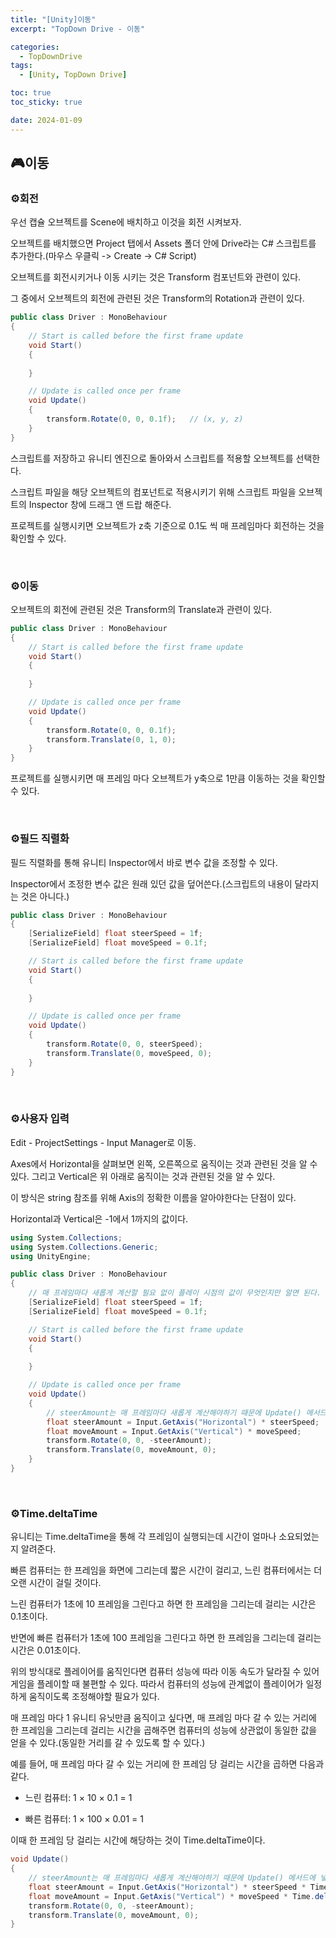 ```yaml
---
title: "[Unity]이동"
excerpt: "TopDown Drive - 이동"

categories:
  - TopDownDrive
tags:
  - [Unity, TopDown Drive]

toc: true
toc_sticky: true

date: 2024-01-09
---
```


## 🎮이동
### ⚙️회전
우선 캡슐 오브젝트를 Scene에 배치하고 이것을 회전 시켜보자.

오브젝트를 배치했으면 Project 탭에서 Assets 폴더 안에 Drive라는 C# 스크립트를 추가한다.(마우스 우클릭 -> Create -> C# Script)

오브젝트를 회전시키거나 이동 시키는 것은 Transform 컴포넌트와 관련이 있다.

그 중에서 오브젝트의 회전에 관련된 것은 Transform의 Rotation과 관련이 있다.

```cs
public class Driver : MonoBehaviour
{
    // Start is called before the first frame update
    void Start()
    {
        
    }

    // Update is called once per frame
    void Update()
    {
        transform.Rotate(0, 0, 0.1f);   // (x, y, z)
    }
}
```

스크립트를 저장하고 유니티 엔진으로 돌아와서 스크립트를 적용할 오브젝트를 선택한다.

스크립트 파일을 해당 오브젝트의 컴포넌트로 적용시키기 위해 스크립트 파일을 오브젝트의 Inspector 창에 드래그 앤 드랍 해준다.

프로젝트를 실행시키면 오브젝트가 z축 기준으로 0.1도 씩 매 프레임마다 회전하는 것을 확인할 수 있다.

<br>

### ⚙️이동
오브젝트의 회전에 관련된 것은 Transform의 Translate과 관련이 있다.

```cs
public class Driver : MonoBehaviour
{
    // Start is called before the first frame update
    void Start()
    {
        
    }

    // Update is called once per frame
    void Update()
    {
        transform.Rotate(0, 0, 0.1f);
        transform.Translate(0, 1, 0);
    }
}
```

프로젝트를 실행시키면 매 프레임 마다 오브젝트가 y축으로 1만큼 이동하는 것을 확인할 수 있다.

<br>

### ⚙️필드 직렬화
필드 직렬화를 통해 유니티 Inspector에서 바로 변수 값을 조정할 수 있다.

Inspector에서 조정한 변수 값은 원래 있던 값을 덮어쓴다.(스크립트의 내용이 달라지는 것은 아니다.)

```cs
public class Driver : MonoBehaviour
{
    [SerializeField] float steerSpeed = 1f;
    [SerializeField] float moveSpeed = 0.1f;

    // Start is called before the first frame update
    void Start()
    {
        
    }

    // Update is called once per frame
    void Update()
    {
        transform.Rotate(0, 0, steerSpeed);
        transform.Translate(0, moveSpeed, 0);
    }
}
```

<br>

### ⚙️사용자 입력

Edit - ProjectSettings - Input Manager로 이동.

Axes에서 Horizontal을 살펴보면 왼쪽, 오른쪽으로 움직이는 것과 관련된 것을 알 수 있다. 그리고 Vertical은 위 아래로 움직이는 것과 관련된 것을 알 수 있다.

이 방식은 string 참조를 위해 Axis의 정확한 이름을 알아야한다는 단점이 있다.

Horizontal과 Vertical은 -1에서 1까지의 값이다.

```cs
using System.Collections;
using System.Collections.Generic;
using UnityEngine;

public class Driver : MonoBehaviour
{
    // 매 프레임마다 새롭게 계산할 필요 없이 플레이 시점의 값이 무엇인지만 알면 된다.
    [SerializeField] float steerSpeed = 1f;
    [SerializeField] float moveSpeed = 0.1f;

    // Start is called before the first frame update
    void Start()
    {
        
    }

    // Update is called once per frame
    void Update()
    {
        // steerAmount는 매 프레임마다 새롭게 계산해야하기 때문에 Update() 메서드에 넣는다.
        float steerAmount = Input.GetAxis("Horizontal") * steerSpeed;
        float moveAmount = Input.GetAxis("Vertical") * moveSpeed;
        transform.Rotate(0, 0, -steerAmount);
        transform.Translate(0, moveAmount, 0);
    }
}
```

<br>

### ⚙️Time.deltaTime
유니티는 Time.deltaTime을 통해 각 프레임이 실행되는데 시간이 얼마나 소요되었는지 알려준다.

빠른 컴퓨터는 한 프레임을 화면에 그리는데 짧은 시간이 걸리고, 느린 컴퓨터에서는 더 오랜 시간이 걸릴 것이다.

느린 컴퓨터가 1초에 10 프레임을 그린다고 하면 한 프레임을 그리는데 걸리는 시간은 0.1초이다.

반면에 빠른 컴퓨터가 1초에 100 프레임을 그린다고 하면 한 프레임을 그리는데 걸리는 시간은 0.01초이다.

위의 방식대로 플레이어를 움직인다면 컴퓨터 성능에 따라 이동 속도가 달라질 수 있어 게임을 플레이할 때 불편할 수 있다. 따라서 컴퓨터의 성능에 관계없이 플레이어가 일정하게 움직이도록 조정해야할 필요가 있다.

매 프레임 마다 1 유니티 유닛만큼 움직이고 싶다면, 매 프레임 마다 갈 수 있는 거리에 한 프레임을 그리는데 걸리는 시간을 곱해주면 컴퓨터의 성능에 상관없이 동일한 값을 얻을 수 있다.(동일한 거리를 갈 수 있도록 할 수 있다.)

예를 들어, 매 프레임 마다 갈 수 있는 거리에 한 프레임 당 걸리는 시간을 곱하면 다음과 같다.

* 느린 컴퓨터: 1 × 10 × 0.1 = 1

* 빠른 컴퓨터: 1 × 100 × 0.01 = 1

이때 한 프레임 당 걸리는 시간에 해당하는 것이 Time.deltaTime이다.

```cs
void Update()
{
    // steerAmount는 매 프레임마다 새롭게 계산해야하기 때문에 Update() 메서드에 넣는다.
    float steerAmount = Input.GetAxis("Horizontal") * steerSpeed * Time.deltaTime;
    float moveAmount = Input.GetAxis("Vertical") * moveSpeed * Time.deltaTime;
    transform.Rotate(0, 0, -steerAmount);
    transform.Translate(0, moveAmount, 0);
}
```

<br><br>
